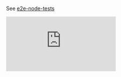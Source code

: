 See [e2e-node-tests](https://git.k8s.io/community/contributors/devel/e2e-node-tests.md)

[![Analytics](https://kubernetes-site.appspot.com/UA-36037335-10/GitHub/test/e2e_node/README.md?pixel)]()
